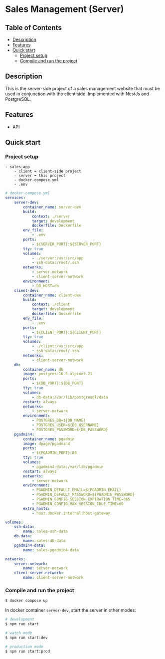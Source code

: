 # Sales Management (Server)

## Table of Contents

- [Description](#description)
- [Features](#features)
- [Quick start](#quick-start)
    - [Project setup](#project-setup)
    - [Compile and run the project](#compile-and-run-the-project)

## Description

This is the server-side project of a sales management website that must be used in conjunction with the client side. Implemented with NestJs and PostgreSQL.

## Features

- API

## Quick start

### Project setup

```
- sales-app
    - client ⬅️ client-side project
    - server ⬅️ this project
    - docker-compose.yml
    - .env
```

```yaml
# docker-compose.yml
services:
    server-dev:
        container_name: server-dev
        build:
            context: ./server
            target: development
            dockerfile: Dockerfile
        env_file:
            - .env
        ports:
            - ${SERVER_PORT}:${SERVER_PORT}
        tty: true
        volumes:
            - ./server:/usr/src/app
            - ssh-data:/root/.ssh
        networks:
            - server-network
            - client-server-network
        environment:
            - DB_HOST=db
    client-dev:
        container_name: client-dev
        build:
            context: ./client
            target: development
            dockerfile: Dockerfile
        env_file:
            - .env
        ports:
            - ${CLIENT_PORT}:${CLIENT_PORT}
        tty: true
        volumes:
            - ./client:/usr/src/app
            - ssh-data:/root/.ssh
        networks:
            - client-server-network
    db:
        container_name: db
        image: postgres:16.6-alpine3.21
        ports:
            - ${DB_PORT}:${DB_PORT}
        tty: true
        volumes:
            - db-data:/var/lib/postgresql/data
        restart: always
        networks:
            - server-network
        environment:
            - POSTGRES_DB=${DB_NAME}
            - POSTGRES_USER=${DB_USERNAME}
            - POSTGRES_PASSWORD=${DB_PASSWORD}
    pgadmin4:
        container_name: pgadmin
        image: dpage/pgadmin4
        ports:
            - ${PGADMIN_PORT}:80
        tty: true
        volumes:
            - pgadmin4-data:/var/lib/pgadmin
        restart: always
        networks:
            - server-network
        environment:
            - PGADMIN_DEFAULT_EMAIL=${PGADMIN_EMAIL}
            - PGADMIN_DEFAULT_PASSWORD=${PGADMIN_PASSWORD}
            - PGADMIN_CONFIG_SESSION_EXPIRATION_TIME=365
            - PGADMIN_CONFIG_MAX_SESSION_IDLE_TIME=60
        extra_hosts:
            - host.docker.internal:host-gateway

volumes:
    ssh-data:
        name: sales-ssh-data
    db-data:
        name: sales-db-data
    pgadmin4-data:
        name: sales-pgadmin4-data

networks:
    server-network:
        name: server-network
    client-server-network:
        name: client-server-network

```

### Compile and run the project

```bash
$ docker compose up
```

In docker container `server-dev`, start the server in other modes:

```bash
# development
$ npm run start

# watch mode
$ npm run start:dev

# production mode
$ npm run start:prod
```